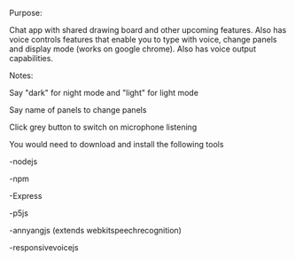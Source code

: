 Purpose: 

Chat app with shared drawing board and other upcoming features. Also has voice
controls features that enable you to type with voice, change panels and display mode
(works on google chrome). Also has voice output capabilities.

Notes:

Say "dark" for night mode and "light" for light mode

Say name of panels to change panels

Click grey button to switch on microphone listening

You would need to download and install the following tools

-nodejs

-npm

-Express

-p5js

-annyangjs (extends webkitspeechrecognition)

-responsivevoicejs
